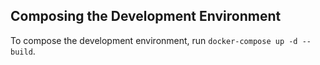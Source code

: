 ## Composing the Development Environment

To compose the development environment, run `docker-compose up -d --build`.
